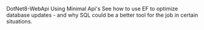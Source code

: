 DotNet8-WebApi Using Minimal Api's
See how to use EF to optimize database updates - and why SQL could be a better tool for the job in certain situations.
